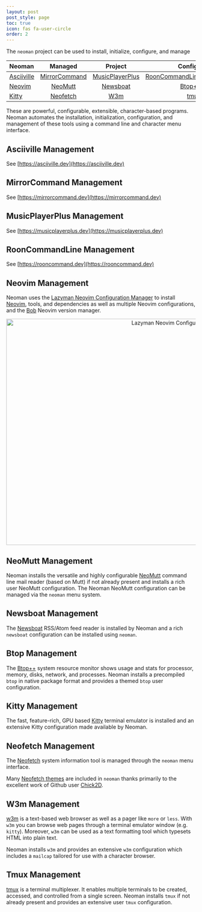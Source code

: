 ```yaml
---
layout: post
post_style: page
toc: true
icon: fas fa-user-circle
order: 2
---
```


The `neoman` project can be used to install, initialize, configure, and manage

| **Neoman**                           |                **Managed**                 |                  **Project**                   |                                    **Configs** |
| :----------------------------------- | :----------------------------------------: | :--------------------------------------------: | ---------------------------------------------: |
| [Asciiville](#asciiville-management) | [MirrorCommand](#mirrorcommand-management) | [MusicPlayerPlus](#musicplayerplus-management) | [RoonCommandLine](#rooncommandline-management) |
| [Neovim](#neovim-management)         |       [NeoMutt](#neomutt-management)       |        [Newsboat](#newsboat-management)        |                     [Btop++](#btop-management) |
| [Kitty](#kitty-management)           |      [Neofetch](#neofetch-management)      |             [W3m](#w3m-management)             |                       [tmux](#tmux-management) |

These are powerful, configurable, extensible, character-based programs. Neoman
automates the installation, initialization, configuration, and management of
these tools using a command line and character menu interface.

## Asciiville Management

See [https://asciiville.dev](https://asciiville.dev)

## MirrorCommand Management

See [https://mirrorcommand.dev](https://mirrorcommand.dev)

## MusicPlayerPlus Management

See [https://musicplayerplus.dev](https://musicplayerplus.dev)

## RoonCommandLine Management

See [https://rooncommand.dev](https://rooncommand.dev)

## Neovim Management

Neoman uses the
[Lazyman Neovim Configuration Manager](https://lazyman.dev)
to install [Neovim](https://neovim.io/), tools, and dependencies as well as
multiple Neovim configurations, and the
[Bob](https://github.com/MordechaiHadad/bob) Neovim version manager.

<div align="center">
<p float="center">
  <img src="https://raw.githubusercontent.com/wiki/doctorfree/nvim-lazyman/screenshots/lazymenu-transparent.png" alt="Lazyman Neovim Configuration Menu" style="width:900px;height:600px;">
</p>
</div>

## NeoMutt Management

Neoman installs the versatile and highly configurable
[NeoMutt](https://github.com/neomutt/neomutt#readme)
command line mail reader (based on Mutt) if not already present
and installs a rich user NeoMutt configuration. The Neoman
NeoMutt configuration can be managed via the `neoman` menu system.

## Newsboat Management

The [Newsboat](https://newsboat.org) RSS/Atom feed reader is installed by
Neoman and a rich `newsboat` configuration can be installed using `neoman`.

## Btop Management

The [Btop++](https://github.com/doctorfree/btop#readme) system resource monitor
shows usage and stats for processor, memory, disks, network, and processes.
Neoman installs a precompiled `btop` in native package format and provides
a themed `btop` user configuration.

## Kitty Management

The fast, feature-rich, GPU based [Kitty](https://sw.kovidgoyal.net/kitty)
terminal emulator is installed and an extensive Kitty configuration made
available by Neoman.

## Neofetch Management

The [Neofetch](https://github.com/dylanaraps/neofetch) system information tool is managed
through the `neoman` menu interface.

Many
[Neofetch themes](https://github.com/doctorfree/neoman/blob/main/share/neofetch-themes/README.md)
are included in `neoman` thanks primarily to the excellent work of Github user
[Chick2D](https://github.com/Chick2D/neofetch-themes).

## W3m Management

[w3m](https://w3m.sourceforge.net) is a text-based web browser as well as a
pager like `more` or `less`. With `w3m` you can browse web pages through a
terminal emulator window (e.g. `kitty`). Moreover, `w3m` can be used as a text
formatting tool which typesets HTML into plain text.

Neoman installs `w3m` and provides an extensive `w3m` configuration which
includes a `mailcap` tailored for use with a character browser.

## Tmux Management

[tmux](https://github.com/tmux/tmux/wiki) is a terminal multiplexer. It enables
multiple terminals to be created, accessed, and controlled from a single screen.
Neoman installs `tmux` if not already present and provides an extensive user
`tmux` configuration.

